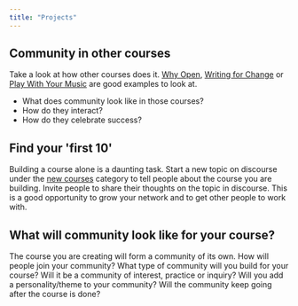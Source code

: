 ```yaml
---
title: "Projects"
---
```


## Community in other courses

Take a look at how other courses does it. [Why Open](https://p2pu.org/en/courses/2314/why-open/), [Writing for Change](http://writing4change.p2pu.org) or [Play With Your Music](http://playwithyourmusic.org) are good examples to look at.

- What does community look like in those courses?
- How do they interact?
- How do they celebrate success?

## Find your 'first 10'

Building a course alone is a daunting task. Start a new topic on discourse under the [new courses](http://community.p2pu.org/c/new-courses) category to tell people about the course you are building. Invite people to share their thoughts on the topic in discourse. This is a good opportunity to grow your network and to get other people to work with.

## What will community look like for your course?

The course you are creating will form a community of its own. How will people join your community? What type of community will you build for your course? Will it be a community of interest, practice or inquiry? Will you add a personality/theme to your community? Will the community keep going after the course is done?

